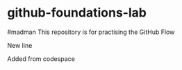 # github-foundations-lab

#madman
This repository is for practising the GitHub Flow

New line 

Added from codespace

